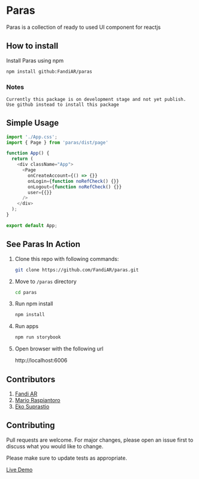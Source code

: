 # Paras

Paras is a collection of ready to used UI component for reactjs

## How to install

Install Paras using npm

```bash
npm install github:FandiAR/paras
```

### Notes

```
Currently this package is on development stage and not yet publish. 
Use github instead to install this package
```

## Simple Usage

```javascript
import './App.css';
import { Page } from 'paras/dist/page'

function App() {
  return (
    <div className="App">
      <Page
        onCreateAccount={() => {}}
        onLogin={function noRefCheck() {}}
        onLogout={function noRefCheck() {}}
        user={{}}
      />
    </div>
  );
}

export default App;
```

## See Paras In Action
1. Clone this repo with following commands:

    ```bash
    git clone https://github.com/FandiAR/paras.git
    ```
2. Move to `/paras` directory 

    ```bash
    cd paras
    ```
3. Run npm install 

    ```bash
    npm install
    ```
4. Run apps 

    ```bash
    npm run storybook
    ```
5. Open browser with the following url 

    http://localhost:6006

## Contributors
1. [Fandi AR](https://github.com/FandiAR)
2. [Mario Raspiantoro](https://github.com/raspiantoro)
3. [Eko Suprastio](https://github.com/eccosuprastyo)
## Contributing

Pull requests are welcome. For major changes, please open an issue first to discuss what you would like to change.

Please make sure to update tests as appropriate.

[Live Demo](http://fandiar.github.io/paras)